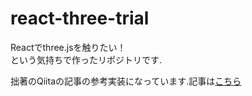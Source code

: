 # react-three-trial

Reactでthree.jsを触りたい！  
という気持ちで作ったリポジトリです.  

拙著のQiitaの記事の参考実装になっています.記事は[こちら](https://qiita.com/hppRC/items/b3e292e210d02005120f)

